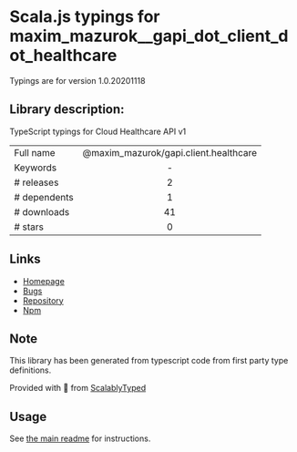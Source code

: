 
# Scala.js typings for maxim_mazurok__gapi_dot_client_dot_healthcare

Typings are for version 1.0.20201118

## Library description:
TypeScript typings for Cloud Healthcare API v1

|                    |                 |
| ------------------ | :-------------: |
| Full name          | @maxim_mazurok/gapi.client.healthcare |
| Keywords           | - |
| # releases         | 2 |
| # dependents       | 1 |
| # downloads        | 41 |
| # stars            | 0 |

## Links
- [Homepage](https://github.com/Maxim-Mazurok/google-api-typings-generator#readme)
- [Bugs](https://github.com/Maxim-Mazurok/google-api-typings-generator/issues)
- [Repository](https://github.com/Maxim-Mazurok/google-api-typings-generator)
- [Npm](https://www.npmjs.com/package/%40maxim_mazurok%2Fgapi.client.healthcare)
    


## Note
This library has been generated from typescript code from first party type definitions.

Provided with :purple_heart: from [ScalablyTyped](https://github.com/oyvindberg/ScalablyTyped)

## Usage
See [the main readme](../../readme.md) for instructions.


